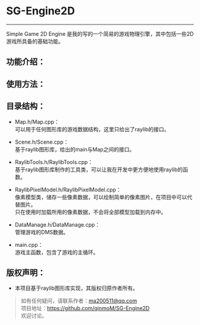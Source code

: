# SG-Engine2D  
---
Simple Game 2D Engine 是我的写的一个简易的游戏物理引擎，其中包括一些2D游戏所具备的基础功能。  
  
## 功能介绍：  
  
## 使用方法：  
  
## 目录结构：  
- Map.h/Map.cpp：  
  可以用于任何图形库的游戏数据结构，这里只给出了raylib的接口。  
  
- Scene.h/Scene.cpp：  
  基于raylib图形库，给出的main与Map之间的接口。  
  
- RaylibTools.h/RaylibTools.cpp：  
  基于raylib图形库制作的工具类，可以让我在开发中更方便地使用raylib的函数。  
  
- RaylibPixelModel.h/RaylibPixelModel.cpp：  
  像素模型类，储存一些像素数据，可以绘制简单的像素图片，在项目中可以代替图片。  
  只在使用时加载所用的像素数据，不会将全部模型加载到内存中。  
  
- DataManage.h/DataManage.cpp：  
  管理游戏的DMS数据。  
  
- main.cpp：  
  游戏主函数，包含了游戏的主循环。  
  
## 版权声明：  
- 本项目基于raylib图形库实现，其版权归原作者所有。  
  
> 如有任何疑问，请联系作者：<ma200511@qq.com>  
> 项目地址：https://github.com/qinmoM/SG-Engine2D  
> 欢迎讨论。  